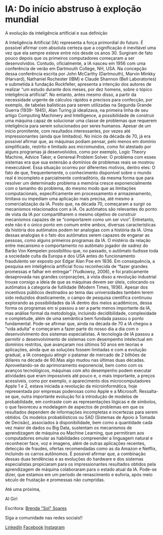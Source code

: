 # IA: Do início abstruso à exploção mundial 
A evolução da inteligência artificial e sua definição
 
  A Inteligência Artificial (IA) representa a força primordial do futuro. É possível afirmar com absoluta certeza que a cognificação é inevitável uma vez que ela sempre esteve entre nós desde os anos 30.  Surgiram de fato pouco depois que os primeiros computadores começaram a ser desenvolvidos. Contudo, oficialmente, a IA nasceu em 1956 com uma conferência de verão em Dartmouth College, NH, USA. Na concepção dessa conferência escrita por John McCarthy (Dartmouth), Marvin Minkky (Harvard), Nathaniel Rochester (IBM) e Claude Shannon (Bell Laboratories) e submetida à fundação Rockfeller, apresenta a intenção dos autores de realizar “um estudo durante dois meses, por dez homens, sobre o tópico inteligência artificial”. No entanto, antes mesmo disso, a partir da necessidade urgente de cálculos rápidos e precisos para confecção, por exemplo, de tabelas balísticas para serem utilizadas na Segunda Grande Guerra (1939- 1945), Alan Turing já idealizava, na primeira linha de seu artigo Computing Machinery and Intelligence, a possibilidade de construir uma máquina capaz de solucionar uma classe de problemas que requerem inteligência para serem solucionados por seres humanos.
  Apesar de um início promitente, com resultados interessantes, por vezes até impressionantes (ainda que limitados). No início da década de 70, já era possível afirmar que, as máquinas podiam pensar, pelo menos em domínio simplificado, restrito e limitado aos micromundos, como foi atestado por alguns programas já desenvolvidos, como por exemplo, Logic Theory Machine, Advice Taker, e Genereal Problem Solver. O problema com esses sistemas era que sua extensão a domínios de problemas reais se mostrou inexecutável. Essa situação ocorreu por diferentes motivos, dentro eles: O fato de que, frequentemente, o conhecimento disponível sobre o mundo real é incompleto e parcialmente contraditório, da mesma forma que para resolver um determinado problema a memória cresce exponencialmente com o tamanho do problema, do mesmo modo que as limitações computacionais, especificamente em processamento e armazenamento, limitava ou impediam uma aplicação mais precisa, até mesmo a comercialização da IA.
  Posto que, na década 70, começaram a surgir os mecanismos relacionados com a IA. Os autômatos são relevantes do ponto de vista da IA por compartilharem o mesmo objetivo de construir mecanismos capazes de se “comportarem como um ser vivo”. Entretanto, este não é o único ponto em comum entre ambos, diversas características da história dos autômatos podem ter analogias com a história da IA. Uma dessas analogias é o fato dos autômatos serem capazes de enganar as pessoas, como alguns primeiros programas da IA. O mistério da relação entre mecanismo e comportamento no autômato jogador de xadrez do Barão Von Kempelen possibilitou que, no passado, o autômato iludisse toda a sociedade culta da Europa e dos USA antes do funcionamento fraudulento ser exposto por Edgar Alan Poe em 1836. 
Em consequência, a pesquisa em inteligência artificial ficou reconhecida de “fazer grandes promessas e falhar em entregar” (Yudkowsy, 2006), e foi praticamente desaprovada nas grandes corporações, à vista disso a revolução industrial trouxe consigo a ideia de que as máquinas devem ser úteis, colocando os autômatos à categoria de futilidade (Modern Times, 1936). Apesar dos incentivos públicos destinados ao tema das universidades também terem sido reduzidos drasticamente, o campo de pesquisa científica continuou explorando as possibilidades da IA dentro dos meios acadêmicos, dessa forma os programas em si passou a ser a parte menos importante da IA, mas análise formal da metodologia, incluindo decidibilidade, complexidade e completude, além de uma semântica bem fundada passou o ponto fundamental. 
  Pode-se afirmar que, ainda na década de 70 a IA chegou a “vida adulta” e começaram a fazer parte do nosso dia a dia com o desenvolvimento dos sistemas especialistas. A tecnologia de IA passou a permitir o desenvolvimento de sistemas com desempenho intelectual em domínios restritos, que avançaram nos últimos 50 anos em teorias e aplicações, ainda que as soluções fossem limitadas e com a evolução gradual, a IA conseguiu atingir o patamar de mercado de 2 bilhões de dólares na década de 90.Mas algo mudou nas últimas duas décadas. Aproveitando-se do aprimoramento exponencial, bem como com os avanços tecnológicos, máquinas com alto desempenho podem executar atividades que eram impossíveis até pouco e, o mais importante, a preços acessíveis, como por exemplo, o aparecimento dos microcomputadores Apple 1 e 2, estava iniciada a revolução da microinformática, hoje representada por empresas poderosas como Apple e a Microsoft. Ressalta-se que, outra importante evolução foi à introdução de modelos de probabilidade, em contraste com as representações lógicas e de símbolos, o que favoreceu a modelagem de aspectos de problemas em que os resultados dependem de informações incompletas e incertezas para serem obtidos. 
  Os modelos probabilísticos ou SAD (Sistemas de Apoio à Tomada de Decisão), associados à disponibilidade, bem como a quantidade cada vez maior de dados ou Big Data, sustentam os mecanismos de aprendizagem de máquina ou Machine Learning, que permitiram aos computadores emular as habilidades compreender a linguagem natural e reconhecer face, voz e imagens, além de outras aplicações recentes, detecção de fraudes, ofertas recomendadas como as da Amazon e Netflix, incluindo os carros autônomos. É possível afirmar que, a combinação dessas duas tendências e as evoluções do hardware e dos sistemas especialistas propiciaram para os impressionantes resultados obtidos pela aprendizagem de máquina colaboraram para o estado atual da IA. Pode-se dizer, que estamos em um período de renascimento e euforia, após meio século de frustação e promessas não cumpridas. 

Até uma próxima,

AI Girl

Escritora: [ Brenda "Sol" Soares](https://www.linkedin.com/company/ai-girls/)

Siga a comunidade nas redes sociais!!

[LinkedIn](https://www.linkedin.com/company/ai-girls/)
[Facebook](https://www.facebook.com/aigirlsbr/)
[Instagram](https://www.instagram.com/aigirlsbrasil/)
